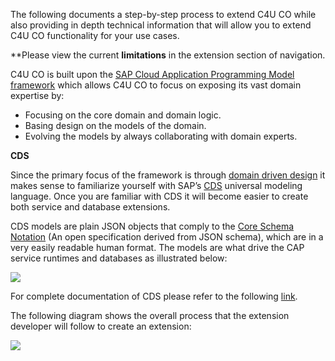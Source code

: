 The following documents a step-by-step process to extend C4U CO while
also providing in depth technical information that will allow you to
extend C4U CO functionality for your use cases.

**Please view the current **limitations** in the extension section of navigation.

C4U CO is built upon the [SAP Cloud Application Programming Model
framework](https://cap.cloud.sap/docs/) which allows C4U CO to focus on
exposing its vast domain expertise by:

- Focusing on the core domain and domain logic.
- Basing design on the models of the domain.
- Evolving the models by always collaborating with domain experts.

**CDS**

Since the primary focus of the framework is through [domain driven
design](https://martinfowler.com/bliki/DomainDrivenDesign.html) it makes
sense to familiarize yourself with SAP’s
[CDS](https://cap.cloud.sap/docs/cds/) universal modeling language. Once
you are familiar with CDS it will become easier to create both service
and database extensions.

CDS models are plain JSON objects that comply to the [Core Schema
Notation](https://cap.cloud.sap/docs/cds/csn) (An open specification
derived from JSON schema), which are in a very easily readable human
format. The models are what drive the CAP service runtimes and databases
as illustrated below:

<img src="../image1.png">

For complete documentation of CDS please refer to the following
[link](https://cap.cloud.sap/docs/cds/cdl#entity-and-type-definitions).



The following diagram shows the overall process that the extension developer will
follow to create an extension:

<img src="../Overview_Diagram.png">
